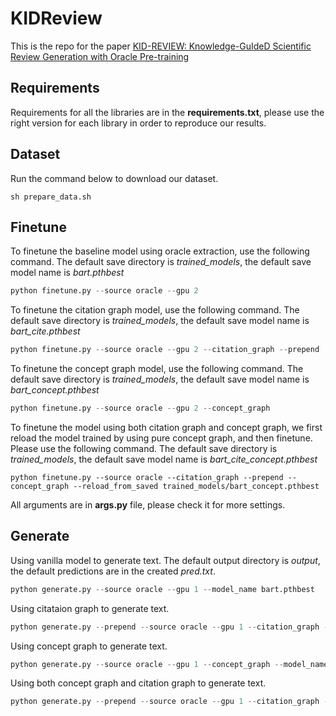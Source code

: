 # KIDReview

This is the repo for the paper [KID-REVIEW: Knowledge-GuIdeD Scientific Review Generation with Oracle Pre-training]()

## Requirements
Requirements for all the libraries are in the **requirements.txt**, please use the right version for each library in order to reproduce our results.

## Dataset
Run the command below to download our dataset.
```
sh prepare_data.sh
```


## Finetune
To finetune the baseline model using oracle extraction, use the following command. The default save directory is *trained_models*, the default save model name is *bart.pthbest*
```python
python finetune.py --source oracle --gpu 2
```
To finetune the citation graph model, use the following command. The default save directory is *trained_models*, the default save model name is *bart_cite.pthbest* 
```python
python finetune.py --source oracle --gpu 2 --citation_graph --prepend 
```
To finetune the concept graph model, use the following command. The default save directory is *trained_models*, the default save model name is *bart_concept.pthbest*
```python
python finetune.py --source oracle --gpu 2 --concept_graph
```
To finetune the model using both citation graph and concept graph, we first reload the model trained by using pure concept graph, and then finetune. Please use the following command. The default save directory is *trained_models*, the default save model name is *bart_cite_concept.pthbest*
```
python finetune.py --source oracle --citation_graph --prepend --concept_graph --reload_from_saved trained_models/bart_concept.pthbest
```
All arguments are in **args.py** file, please check it for more settings.

## Generate
Using vanilla model to generate text. The default output directory is *output*, the default predictions are in the created *pred.txt*.
```python
python generate.py --source oracle --gpu 1 --model_name bart.pthbest 
```
Using citataion graph to generate text.
```python
python generate.py --prepend --source oracle --gpu 1 --citation_graph --model_name bart_cite.pthbest
```
Using concept graph to generate text.
```python
python generate.py --source oracle --gpu 1 --concept_graph --model_name bart_concept.pthbest
```
Using both concept graph and citation graph to generate text.
```python
python generate.py --prepend --source oracle --gpu 1 --citation_graph --concept_graph --model_name bart_cite_concept.pthbest 
```